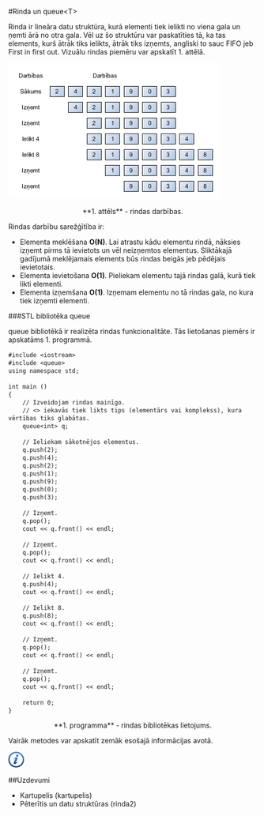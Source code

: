#Rinda un queue&lt;T&gt;

Rinda ir lineāra datu struktūra, kurā elementi tiek ielikti no viena gala un ņemti ārā no otra gala. Vēl uz šo struktūru var paskatīties tā, ka tas elements, kurš ātrāk tiks ielikts, ātrāk tiks izņemts, angliski to sauc FIFO jeb First in first out. Vizuālu rindas piemēru var apskatīt 1. attēlā.

![Rinda](/media/theory/queue.png)

<center>**1. attēls** - rindas darbības.</center>

Rindas darbību sarežģītība ir:

- Elementa meklēšana **O(N)**. Lai atrastu kādu elementu rindā, nāksies izņemt pirms tā ievietots un vēl neizņemtos elementus. Sliktākajā gadījumā meklējamais elements būs rindas beigās jeb pēdējais ievietotais.
- Elementa ievietošana **O(1)**. Pieliekam elementu tajā rindas galā, kurā tiek likti elementi.
- Elementa izņemšana **O(1)**. Izņemam elementu no tā rindas gala, no kura tiek izņemti elementi.

###STL bibliotēka queue

queue bibliotēkā ir realizēta rindas funkcionalitāte. Tās lietošanas piemērs ir apskatāms 1. programmā.

```
#include <iostream>
#include <queue>
using namespace std;

int main ()
{
    // Izveidojam rindas mainīgo.
    // <> iekavās tiek likts tips (elementārs vai komplekss), kura vērtības tiks glabātas.
    queue<int> q;

    // Ieliekam sākotnējos elementus.
    q.push(2);
    q.push(4);
    q.push(2);
    q.push(1);
    q.push(9);
    q.push(0);
    q.push(3);

    // Izņemt.
    q.pop();
    cout << q.front() << endl;

    // Izņemt.
    q.pop();
    cout << q.front() << endl;

    // Ielikt 4.
    q.push(4);
    cout << q.front() << endl;

    // Ielikt 8.
    q.push(8);
    cout << q.front() << endl;

    // Izņemt.
    q.pop();
    cout << q.front() << endl;

    // Izņemt.
    q.pop();
    cout << q.front() << endl;

    return 0;
}
```

<center>**1. programma** - rindas bibliotēkas lietojums.</center>

Vairāk metodes var apskatīt zemāk esošajā informācijas avotā.

<a href="http://www.cplusplus.com/reference/queue/queue/" target="_blank">![Vairāk informācija](/media/theory/information.png)</a>

##Uzdevumi

* Kartupelis (kartupelis)
* Pēterītis un datu struktūras (rinda2)
